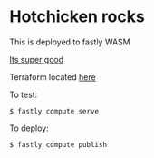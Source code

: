 # Hotchicken rocks

This is deployed to fastly WASM

[Its super good](https://hotchicken.rocks/)

Terraform located [here](https://github.com/myoung34/homelab/blob/main/terraform/fastly/hotchicken_rocks.tf)

To test:

```
$ fastly compute serve
```

To deploy:

```
$ fastly compute publish
```

